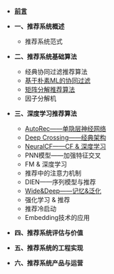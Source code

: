 - [**前言**](README.md)
- **一、推荐系统概述**
    - 推荐系统范式

- **二、推荐系统基础算法**
  - 经典协同过滤推荐算法
  - [基于朴素ML的协同过滤](推荐系统基础算法/基于朴素ML的协同过滤.md)
  - [矩阵分解推荐算法](推荐系统基础算法/矩阵分解推荐算法.md)
  - 因子分解机

- **三、深度学习推荐算法**
  - [AutoRec——单隐层神经网络](深度学习推荐算法/AutoRec.md)
  - [Deep Crossing——经典架构](深度学习推荐算法/Deep_Crossing.md)
  - [NeuralCF——CF & 深度学习](深度学习推荐算法/NeuralCF.md)
  - PNN模型——加强特征交叉
  - FM & 深度学习
  - 推荐中的注意力机制
  - DIEN——序列模型与推荐
  - [Wide&Deep——记忆&泛化](深度学习推荐算法/Wide&Deep.md)
  - 强化学习 & 推荐
  -  推荐冷启动
  -  Embedding技术的应用

- **四、推荐系统评估与价值**

- **五、推荐系统的工程实现**

- **六、推荐系统产品与运营**